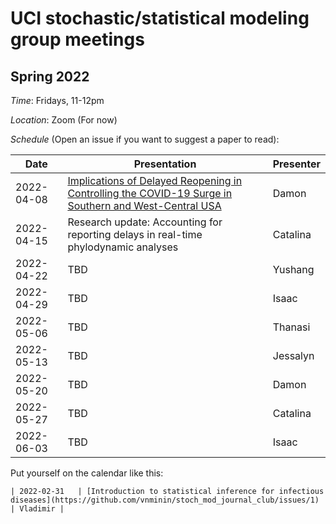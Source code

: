 # UCI stochastic/statistical modeling group meetings

## Spring 2022

*Time*: Fridays, 11-12pm

*Location*: Zoom (For now)

*Schedule* (Open an issue if you want to suggest a paper to read):

| Date   | Presentation   | Presenter    |
|--------|----------------|--------------|
| 2022-04-08 | [Implications of Delayed Reopening in Controlling the COVID-19 Surge in Southern and West-Central USA](https://doi.org/10.34133/2021/9798302) | Damon |
| 2022-04-15 | Research update: Accounting for reporting delays in real-time phylodynamic analyses | Catalina |
| 2022-04-22 | TBD | Yushang |
| 2022-04-29 | TBD | Isaac |
| 2022-05-06 | TBD | Thanasi |
| 2022-05-13 | TBD | Jessalyn |
| 2022-05-20 | TBD | Damon |
| 2022-05-27 | TBD | Catalina |
| 2022-06-03 | TBD | Isaac |

Put yourself on the calendar like this:
```
| 2022-02-31   | [Introduction to statistical inference for infectious diseases](https://github.com/vnminin/stoch_mod_journal_club/issues/1) | Vladimir |
```
